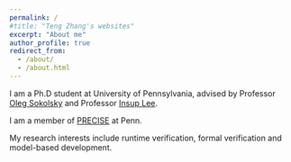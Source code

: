 ```yaml
---
permalink: /
#title: "Teng Zhang's websites"
excerpt: "About me"
author_profile: true
redirect_from: 
  - /about/
  - /about.html
---
```



I am a Ph.D student at University of Pennsylvania, advised by Professor [Oleg Sokolsky](https://www.cis.upenn.edu/~sokolsky/) and Professor [Insup Lee](https://www.cis.upenn.edu/~lee/home/index.shtml). 

I am a member of [PRECISE](https://precise.seas.upenn.edu/) at Penn.

My research interests include runtime verification, formal verification and model-based development.

